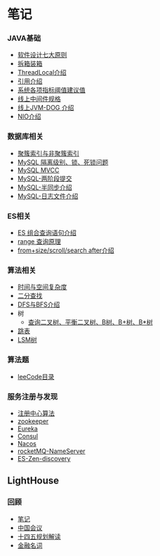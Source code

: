 # 笔记

### JAVA基础
* [软件设计七大原则](https://github.com/craftlook/Note/blob/master/base/software-principles.md)
* <a href="https://github.com/craftlook/Hello-World/blob/craftlook-Hello-World/base/JAVA%E6%8B%86%E7%AE%B1%E8%A3%85%E7%AE%B1.md">拆箱装箱</a>
* [ThreadLocal介绍](https://github.com/craftlook/Note/blob/craftlook-Hello-World/base/threadLoacl.md)
* [引用介绍](https://github.com/craftlook/Note/blob/master/base/reference.md)
* [系统各项指标阈值建议值]()
* [线上中间件规格](https://github.com/craftlook/Note/blob/master/base/dog.md)
* [线上JVM-DOG 介绍](https://github.com/craftlook/Note/blob/master/base/jvm-dog.md)
* [NIO介绍](https://github.com/craftlook/Note/blob/master/base/Nio.md)
### 数据库相关
* <a href="https://github.com/craftlook/Hello-World/blob/craftlook-Hello-World/db/%E8%81%9A%E7%B0%87%E7%B4%A2%E5%BC%95%E4%B8%8E%E9%9D%9E%E8%81%9A%E7%B0%87%E7%B4%A2%E5%BC%95.md">聚簇索引与非聚簇索引</a>
* <a href="https://github.com/craftlook/Hello-World/blob/craftlook-Hello-World/db/%E9%9A%94%E7%A6%BB%E7%BA%A7%E5%88%AB%E5%8F%8A%E9%94%81.md">MySQL 隔离级别、锁、死锁问题</a>
* <a href="https://github.com/craftlook/Hello-World/blob/craftlook-Hello-World/db/MySQL-MVCC%E8%AF%A6%E8%A7%A3.md">MySQL MVCC</a>
* [MySQL-两阶段提交](https://github.com/craftlook/Hello-World/blob/craftlook-Hello-World/db/MySQL-twocommit.md)
* [MySQL-半同步介绍](https://github.com/craftlook/Hello-World/blob/craftlook-Hello-World/db/MySQL-semi.md)
* [MySQL-日志文件介绍](https://github.com/craftlook/Hello-World/blob/craftlook-Hello-World/db/MySQL-log.md)

### ES相关
 * [ES 组合查询语句介绍](https://github.com/craftlook/Note/blob/master/es/statement.md)
 * [range 查询原理](https://github.com/craftlook/Note/blob/master/es/range.md)
 * [from+size/scroll/search after介绍](https://github.com/craftlook/Note/blob/master/es/scroll-searchAfter.md)
### 算法相关
 * [时间与空间复杂度](https://github.com/craftlook/Hello-World/blob/craftlook-Hello-World/algorithm/%E6%97%B6%E9%97%B4%E4%B8%8E%E7%A9%BA%E9%97%B4%E5%A4%8D%E6%9D%82%E5%BA%A6.md)
 * <a href="https://github.com/craftlook/Hello-World/blob/craftlook-Hello-World/algorithm/%E4%BA%8C%E5%88%86%E6%9F%A5%E6%89%BE.md">二分查找</a>
 * <a href="https://github.com/craftlook/Hello-World/blob/craftlook-Hello-World/algorithm/dfs-bfs.md">DFS与BFS介绍</a>
 * 树
   * <a href="https://github.com/craftlook/Hello-World/blob/craftlook-Hello-World/algorithm/%E5%B9%B3%E8%A1%A1%E4%BA%8C%E5%8F%89%E6%A0%91B%E6%A0%91B%2B%E6%A0%91.md">查询二叉树、平衡二叉树、B树、B+树、B\*树</a>
 * [跳表](https://github.com/craftlook/Note/blob/master/algorithm/skiplist.md)
 * [LSM树](https://github.com/craftlook/Note/blob/master/algorithm/lsm.md)
### 算法题
 * <a href="https://github.com/craftlook/Hello-World/blob/craftlook-Hello-World/leeCode/menu.md">leeCode目录</a>
### 服务注册与发现
 * [注册中心算法]()
 * [zookeeper]()
 * [Eureka]()
 * [Consul]()
 * [Nacos]()
 * [rocketMQ-NameServer]()
 * [ES-Zen-discovery]()

## LightHouse
### 回顾
* <a href="https://github.com/craftlook/Note/blob/craftlook-Hello-World/other/menu.md">笔记</a>
* [中国会议](https://github.com/craftlook/Note/blob/craftlook-Hello-World/other/NationalConference.md)
* [十四五规划解读](https://github.com/craftlook/Note/blob/craftlook-Hello-World/other/%E5%8D%81%E5%9B%9B%E4%BA%94%E8%A7%84%E5%88%92.md)
* [金融名词](https://github.com/craftlook/Note/blob/craftlook-Hello-World/other/Financial-terms.md)
